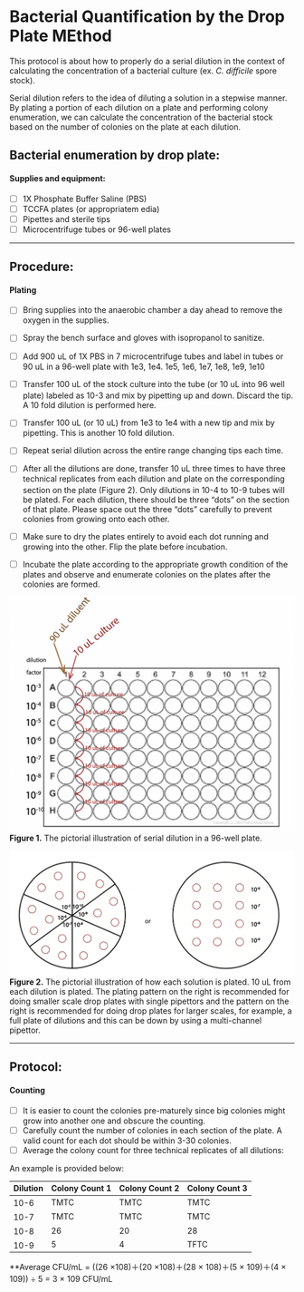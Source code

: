 # Bacterial Quantification by the Drop Plate MEthod

This protocol is about how to properly do a serial dilution in the context of calculating the concentration of a bacterial culture (ex. *C. difficile* spore stock).

Serial dilution refers to the idea of diluting a solution in a stepwise manner. By plating a portion of each dilution on a plate and performing colony enumeration, we can calculate the concentration of the bacterial stock based on the number of colonies on the plate at each dilution. 

## Bacterial enumeration by drop plate:
#### Supplies and equipment:
- [ ] 1X Phosphate Buffer Saline (PBS)
- [ ] TCCFA plates (or appropriatem edia)
- [ ] Pipettes and sterile tips
- [ ] Microcentrifuge tubes or 96-well plates

***
## Procedure:
#### Plating
- [ ] Bring supplies into the anaerobic chamber a day ahead to remove the oxygen in the supplies. 
- [ ] Spray the bench surface and gloves with isopropanol to sanitize.
- [ ] Add 900 uL of 1X PBS in 7 microcentrifuge tubes and label in tubes or 90 uL in a 96-well plate with 1e3, 1e4. 1e5, 1e6, 1e7, 1e8, 1e9, 1e10
- [ ] Transfer 100 uL of the stock culture into the tube (or 10 uL into 96 well plate) labeled as 10<sup></sup>-3  and mix by pipetting up and down. Discard the tip. A 10 fold dilution is performed here. 
- [ ] Transfer 100 uL (or 10 uL) from 1e3 to 1e4  with a new tip and mix by pipetting. This is another 10 fold dilution. 
- [ ] Repeat serial dilution across the entire range changing tips each time.
- [ ] After all the dilutions are done, transfer 10 uL three times to have three technical replicates from each dilution and plate on the corresponding section on the plate (Figure 2). Only dilutions in 10<sup></sup>-4 to 10<sup></sup>-9 tubes will be plated. For each dilution, there should be three “dots” on the section of that plate. Please space out the three “dots” carefully to prevent colonies from growing onto each other. 
- [ ] Make sure to dry the plates entirely to avoid each dot running and growing into the other. Flip the plate before incubation.
- [ ] Incubate the plate according to the appropriate growth condition of the plates and observe and enumerate colonies on the plates after the colonies are formed. 


![fig1](https://github.com/SusanTian/images/raw/main/96_well.png)
**Figure 1.** The pictorial illustration of serial dilution in a 96-well plate. 

![fig2](https://github.com/SusanTian/images/raw/main/plating.png)
**Figure 2.** The pictorial illustration of how each solution is plated. 10 uL from each dilution is plated. The plating pattern on the right is recommended for doing smaller scale drop plates with single pipettors and the pattern on the right is recommended for doing drop plates for larger scales, for example, a full plate of dilutions and this can be down by using a multi-channel pipettor. 

***
## Protocol:
#### Counting
- [ ] It is easier to count the colonies pre-maturely since big colonies might grow into another one and obscure the counting. 
- [ ] Carefully count the number of colonies in each section of the plate. A valid count for each dot should be within 3-30 colonies. 
- [ ] Average the colony count for three technical replicates of all dilutions:

An example is provided below: 

Dilution | Colony Count 1 | Colony Count 2 | Colony Count 3
-----------|------------------|------------------|------------------|
10<sup></sup>-6 | TMTC | TMTC | TMTC
10<sup></sup>-7 | TMTC | TMTC | TMTC
10<sup></sup>-8 | 26 | 20 | 28
10<sup></sup>-9 | 5 | 4 | TFTC

**Average CFU/mL = ((26 ×10<sup></sup>8)＋(20 ×10<sup></sup>8)＋(28 × 10<sup></sup>8)＋(5 × 10<sup></sup>9)＋(4 × 10<sup></sup>9)) ÷ 5
               = 3 × 10<sup></sup>9 CFU/mL 
               
